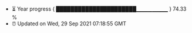 - ⏳ Year progress { ██████████████████████▁▁▁▁▁▁▁▁ } 74.33 %
- ⏰ Updated on Wed, 29 Sep 2021 07:18:55 GMT

